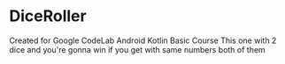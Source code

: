 # DiceRoller
Created for Google CodeLab Android Kotlin Basic Course 
This one with 2 dice and you're gonna win if you get with same numbers both of them
